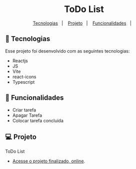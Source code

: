 <h1 align="center"> ToDo List </h1>

<p align="center">
  <a href="#-tecnologias">Tecnologias</a>&nbsp;&nbsp;&nbsp;|&nbsp;&nbsp;&nbsp;
  <a href="#-projeto">Projeto</a>&nbsp;&nbsp;&nbsp;|&nbsp;&nbsp;&nbsp;
  <a href="#-funcionalidades">Funcionalidades</a>&nbsp;&nbsp;&nbsp;|&nbsp;&nbsp;&nbsp;
</p>


## 🚀 Tecnologias

Esse projeto foi desenvolvido com as seguintes tecnologias:

- Reactjs
- JS
- Vite
- react-icons
- Typescript

## 📘 Funcionalidades

  - Criar tarefa
  - Apagar Tarefa
  - Colocar tarefa concluída

## 💻 Projeto

ToDo List

- [Acesse o projeto finalizado, online]().

